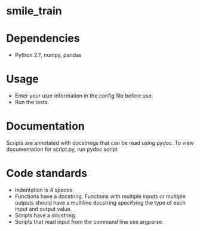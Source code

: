 smile_train
===========

# Dependencies
* Python 2.?, numpy, pandas

# Usage
* Enter your user information in the config file before use.
* Run the tests.

# Documentation
Scripts are annotated with docstrings that can be read using pydoc. To view documentation for script.py, run
    pydoc script

# Code standards
* Indentation is 4 spaces
* Functions have a docstring. Functions with multiple inputs or multiple outputs should have a multiline docstring specifying the type of each input and output value.
* Scripts have a docstring.
* Scripts that read input from the command line use argparse.